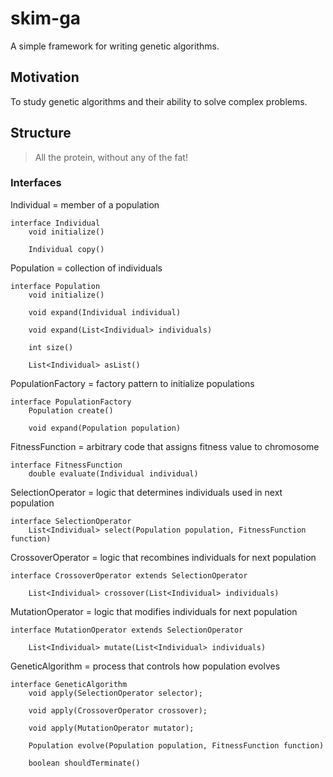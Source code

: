 skim-ga
=======

A simple framework for writing genetic algorithms.

Motivation
----------

To study genetic algorithms and their ability to solve complex problems.

Structure
---------

> All the protein, without any of the fat!

### Interfaces

Individual = member of a population

    interface Individual
        void initialize()

        Individual copy()

Population = collection of individuals

    interface Population
        void initialize()

        void expand(Individual individual)

        void expand(List<Individual> individuals)

        int size()

        List<Individual> asList()

PopulationFactory = factory pattern to initialize populations

    interface PopulationFactory
        Population create()

        void expand(Population population)

FitnessFunction = arbitrary code that assigns fitness value to chromosome

    interface FitnessFunction
        double evaluate(Individual individual)

SelectionOperator = logic that determines individuals used in next population

    interface SelectionOperator
        List<Individual> select(Population population, FitnessFunction function)

CrossoverOperator = logic that recombines individuals for next population

    interface CrossoverOperator extends SelectionOperator

        List<Individual> crossover(List<Individual> individuals)

MutationOperator = logic that modifies individuals for next population

    interface MutationOperator extends SelectionOperator

        List<Individual> mutate(List<Individual> individuals)

GeneticAlgorithm = process that controls how population evolves

    interface GeneticAlgorithm
        void apply(SelectionOperator selector);

        void apply(CrossoverOperator crossover);

        void apply(MutationOperator mutator);

        Population evolve(Population population, FitnessFunction function)

        boolean shouldTerminate()

